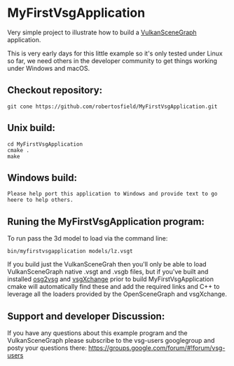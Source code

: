 # MyFirstVsgApplication
Very simple project to illustrate how to build a [VulkanSceneGraph](https://github.com/vsg-dev/VulkanSceneGraph) application.

This is very early days for this little example so it's only tested under Linux so far, we need others in the developer community to get things working under Windows and macOS.

## Checkout repository:

    git cone https://github.com/robertosfield/MyFirstVsgApplication.git

## Unix build:

    cd MyFirstVsgApplication
    cmake .
    make

## Windows build:

    Please help port this application to Windows and provide text to go heere to help others.


## Runing the MyFirstVsgApplication program:

To run pass the 3d model to load via the command line:

    bin/myfirstvsgapplication models/lz.vsgt

If you build just the VulkanSceneGrah then you'll only be able to load VulkanSceneGraph native .vsgt and .vsgb files, but if you've built and installed [osg2vsg](https://github.com/vsg-dev/osg2vsg) and [vsgXchange](https://github.com/vsg-dev/vsgXchange) prior to build MyFirstVsgApplication cmake will automatically find these and add the required links and C++ to leverage all the loaders provided by the OpenSceneGraph and vsgXchange.

## Support and developer Discussion:

If you have any questions about this example program and the VulkanSceneGraph please subscribe to the vsg-users googlegroup and posty your questions there: https://groups.google.com/forum/#!forum/vsg-users

